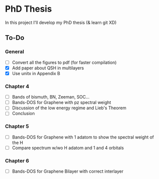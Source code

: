 # PhD Thesis
In this project I'll develop my PhD thesis (& learn git XD)

## To-Do
### General
- [ ] Convert all the figures to pdf (for faster compilation)
- [x] Add paper about QSH in multilayers
- [x] Use unitx in Appendix B
### Chapter 4
- [ ] Bands of bismuth, BN, Zeeman, SOC...
- [ ] Bands-DOS for Graphene with pz spectral weight
- [ ] Discussion of the low energy regime and Lieb's Theorem
- [ ] Conclusion
### Chapter 5
- [ ] Bands-DOS for Graphene with 1 adatom to show the spectral weight of the H
- [ ] Compare spectrum w/wo H adatom and 1 and 4 orbitals
### Chapter 6
- [ ] Bands-DOS for Graphene Bilayer with correct interlayer

